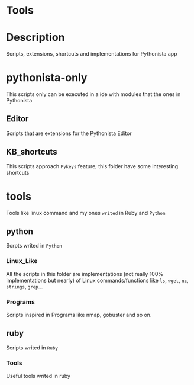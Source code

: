 # Tools

# Description
Scripts, extensions, shortcuts and implementations for Pythonista app

# pythonista-only
This scripts only can be executed in a ide with modules that the ones in
Pythonista
## Editor
Scripts that are extensions for the Pythonista Editor

## KB_shortcuts
This scripts approach `Pykeys` feature; this folder have some interesting shortcuts

# tools
Tools like linux command and my ones `writed` in Ruby and `Python`
## python
Scrpts writed in `Python`
### Linux_Like
All the scripts in this folder are implementations (not really 100% implementations  but nearly)
of Linux commands/functions like `ls`, `wget`, `nc`, `strings`, `grep`...

### Programs
Scripts inspired in Programs like nmap, gobuster and so on.
##  ruby
Scripts writed in `Ruby`
### Tools
Useful tools writed in ruby

